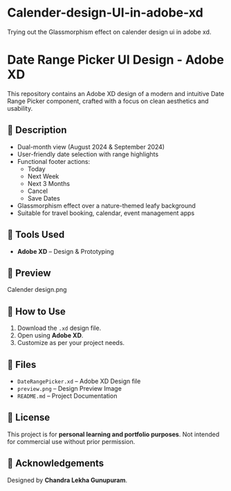 # Calender-design-UI-in-adobe-xd
Trying out the Glassmorphism effect on calender design ui in adobe xd.

# Date Range Picker UI Design - Adobe XD

This repository contains an Adobe XD design of a modern and intuitive Date Range Picker component, crafted with a focus on clean aesthetics and usability.

## 📝 Description

- Dual-month view (August 2024 & September 2024)
- User-friendly date selection with range highlights
- Functional footer actions: 
  - Today
  - Next Week
  - Next 3 Months
  - Cancel
  - Save Dates
- Glassmorphism effect over a nature-themed leafy background
- Suitable for travel booking, calendar, event management apps

## 🎨 Tools Used

- **Adobe XD** – Design & Prototyping

## 📸 Preview

Calender design.png

## 🚀 How to Use

1. Download the `.xd` design file.
2. Open using **Adobe XD**.
3. Customize as per your project needs.

## 📂 Files

- `DateRangePicker.xd` – Adobe XD Design file
- `preview.png` – Design Preview Image
- `README.md` – Project Documentation

## 📄 License

This project is for **personal learning and portfolio purposes**. Not intended for commercial use without prior permission.

## 🙌 Acknowledgements

Designed by **Chandra Lekha Gunupuram**.

